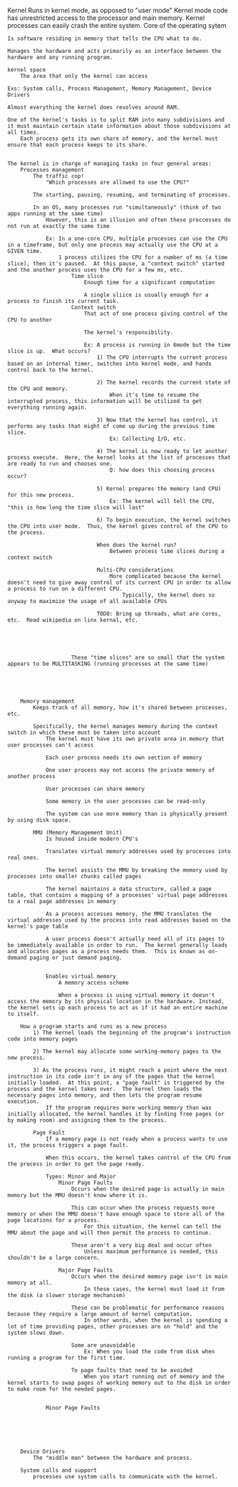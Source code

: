Kernel
    Runs in kernel mode, as opposed to "user mode"
                Kernel mode code has unrestricted access to the processor and main memory.
                    Kernel processes can easily crash the entire system.
    Core of the operating sytem

    Is software residing in memory that tells the CPU what to do.

    Manages the hardware and acts primarily as an interface between the hardware and any running program.

    kernel space
        The area that only the kernel can access 

    Exs: System calls, Process Management, Memory Management, Device Drivers

    Almost everything the kernel does revolves around RAM.

    One of the kernel's tasks is to split RAM into many subdivisions and it must maintain certain state information about those subdivisions at all times.
        Each process gets its own share of memory, and the kernel must ensure that each process keeps to its share.


    The kernel is in charge of managing tasks in four general areas:
        Processes management
            The traffic cop!
                "Which processes are allowed to use the CPU?"

            The starting, pausing, resuming, and terminating of processes.

            In an OS, many processes run "simultaneously" (think of two apps running at the same time)
                However, this is an illusion and often these proccesses do not run at exactly the same time

                Ex: In a one-core CPU, multiple processes can use the CPU in a timeframe, but only one process may actually use the CPU at a GIVEN time.
                    1 process utilizes the CPU for a number of ms (a time slice), then it's paused.  At this pause, a "context switch" started and the another process uses the CPU for a few ms, etc.
                        Time slice
                            Enough time for a significant computation

                            A single sliice is usually enough for a process to finish its current task.
                        Context switch
                            That act of one process giving control of the CPU to another

                            The kernel's responsibility.

                            Ex: A process is running in 6mode but the time slice is up.  What occurs?
                                1) The CPU interrupts the current process based on an internal timer, switches into kernel mode, and hands control back to the kernel.

                                2) The kernel records the current state of the CPU and memory.
                                    When it's time to resume the interrupted process, this information will be utilized to get everything running again.

                                3) Now that the kernel has control, it performs any tasks that might of come up during the previous time slice.
                                    Ex: Collecting I/O, etc.

                                4) The kernel is now ready to let another process execute.  Here, the kernel looks at the list of processes that are ready to run and chooses one.
                                    Q: how does this choosing process occur?

                                5) Kernel prepares the memory (and CPU) for this new process.
                                    Ex: The kernel will tell the CPU, "this is how long the time slice will last"

                                6) To begin execution, the kernel switches the CPU into user mode.  Thus, the kernel gives control of the CPU to the process.

                                When does the kernel run?
                                    Between process time slices during a context switch

                                Multi-CPU considerations
                                    More complicated because the kernel doesn't need to give away control of its current CPU in order to allow a process to run on a different CPU.
                                        Typically, the kernel does so anyway to maximize the usage of all available CPUs

                                TODO: Bring up threads, what are cores, etc.  Read wikipedia on linx kernal, etc.





                        These "time slices" are so small that the system appears to be MULTITASKING (running processes at the same time)





        Memory management
            Keeps track of all memory, how it's shared between processes, etc.

            Specifically, the kernel manages memory during the context switch in which these must be taken into account
                The kernel must have its own private area in memory that user processes can't access
            
                Each user process needs its own section of memory
                
                One user process may not access the private memory of another process

                User processes can share memory

                Some memory in the user processes can be read-only

                The system can use more memory than is physically present by using disk space.

            MMU (Memory Management Unit)
                Is housed inside modern CPU's

                Translates virtual memory addresses used by processes into real ones.

                The kernel assists the MMU by breaking the memory used by processes into smaller chunks called pages

                The kernel maintains a data structure, called a page table, that contains a mapping of a processes' virtual page addresses to a real page addresses in memory

                As a process accesses memory, the MMU translates the virtual addresses used by the process into read addresses based on the kernel's page table

                A user process doesn't actually need all of its pages to be immediately available in order to run.  The kernel generally loads and allocates pages as a process needs them.  This is known as on-demand paging or just demand paging.


                Enables virtual memory
                    A memory access scheme

                    When a process is using virtual memory it doesn't access the memory by its physical location in the hardware. Instead, the kernel sets up each process to act as if it had an entire machine to itself.

        How a program starts and runs as a new process
            1) The kernel loads the beginning of the program's instruction code into memory pages

            2) The kernel may allocate some working-memory pages to the new process.

            3) As the process runs, it might reach a point where the next instruction in its code isn't in any of the pages that the kernel initially loaded.  At this point, a "page fault" is triggered by the process and the kernel takes over.  The kernel then loads the necessary pages into memory, and then lets the program resume execution.
                If the program requires more working memory than was initially allocated, the kernel handles it by finding free pages (or by making room) and assigning them to the process.

            Page Fault
                If a memory page is not ready when a process wants to use it, the process triggers a page fault.

                When this occurs, the kernel takes control of the CPU from the process in order to get the page ready.

                Types: Minor and Major
                    Minor Page Faults
                        Occurs when the desired page is actually in main memory but the MMU doesn't know where it is.

                        This can occur when the process requests more memory or when the MMU doesn't have enough space to store all of the page locations for a process.
                            For this situation, the kernel can tell the MMU about the page and will then permit the process to continue.

                        These aren't a very big deal and occur often
                            Unless maximum performance is needed, this shouldn't be a large concern.

                    Major Page Faults
                        Occurs when the desired memory page isn't in main memory at all.
                            In these cases, the kernel must load it from the disk (a slower storage mechanism)

                        These can be problematic for performance reasons because they require a large amount of kernel computation.
                            In other words, when the kernel is spending a lot of time providing pages, other processes are on "hold" and the system slows down.

                        Some are unavoidable
                            Ex: When you load the code from disk when running a program for the first time.

                        To page faults that need to be avoided
                            When you start running out of memory and the kernel starts to swap pages of working memory out to the disk in order to make room for the needed pages.


                Minor Page Faults






        Device Drivers
            The "middle man" between the hardware and process.

        System calls and support
            processes use system calls to communicate with the kernel.





